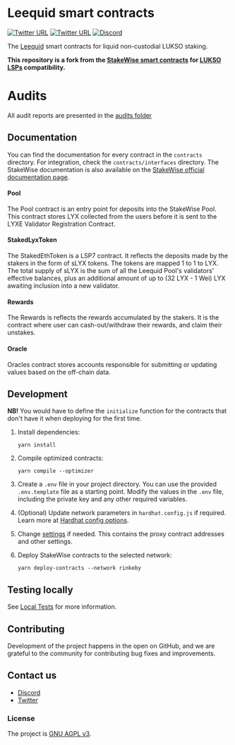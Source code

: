 # Leequid smart contracts

[![Twitter URL](https://img.shields.io/twitter/url/https/twitter.com/dropps_io.svg?style=social&label=Follow%20%40dropps_io)](https://twitter.com/dropps_io)
[![Twitter URL](https://img.shields.io/twitter/url/https/twitter.com/leequid_io.svg?style=social&label=Follow%20%40leequid_io)](https://twitter.com/leequid_io)
[![Discord](https://user-images.githubusercontent.com/7288322/34471967-1df7808a-efbb-11e7-9088-ed0b04151291.png)](https://discord.gg/paCyd4W9)

The [Leequid](https://leequid.io/) smart contracts for liquid non-custodial LUKSO staking.

<b>This repository is a fork from the [StakeWise smart contracts]('https://github.com/stakewise/contracts') for
[LUKSO LSPs]('https://github.com/lukso-network/lsp-smart-contracts) compatibility.</b>

# Audits

All audit reports are presented in the [audits folder](https://github.com/stakewise/contracts/tree/master/audits)

## Documentation

You can find the documentation for every contract in the `contracts` directory. For integration, check the `contracts/interfaces` directory.
The StakeWise documentation is also available on the [StakeWise official documentation page](https://docs.stakewise.io/smart-contracts).

#### Pool

The Pool contract is an entry point for deposits into the StakeWise Pool. This contract stores LYX collected from the users before it is sent to the LYXE Validator Registration Contract.

#### StakedLyxToken

The StakedEthToken is a LSP7 contract. It reflects the deposits made by the stakers in the form of sLYX tokens. The tokens are mapped 1 to 1 to LYX.
The total supply of sLYX is the sum of all the Leequid Pool's validators' effective balances, plus an additional amount of up to (32 LYX - 1 Wei) LYX awaiting inclusion into a new validator.


#### Rewards

The Rewards is reflects the rewards accumulated by the stakers. 
It is the contract where user can cash-out/withdraw their rewards, and claim their unstakes.

#### Oracle

Oracles contract stores accounts responsible for submitting or updating values based on the off-chain data.

## Development

**NB!** You would have to define the `initialize` function for the contracts that don't have it when deploying for the first time.

1. Install dependencies:

   ```shell script
   yarn install
   ```

2. Compile optimized contracts:

   ```shell script
   yarn compile --optimizer
   ```

3. Create a `.env` file in your project directory. You can use the provided `.env.template` file as a starting point. Modify the values in the `.env` file, including the private key and any other required variables.
4. (Optional) Update network parameters in `hardhat.config.js` if required. Learn more at [Hardhat config options](https://hardhat.org/config/).
5. Change [settings](./deployments/settings.js) if needed. This contains the proxy contract addresses and other settings.
6. Deploy StakeWise contracts to the selected network:

   ```shell script
   yarn deploy-contracts --network rinkeby
   ```

## Testing locally

See [Local Tests](./docs/local_tests.md) for more information.

## Contributing

Development of the project happens in the open on GitHub, and we are grateful to the community for contributing bug fixes and improvements.

## Contact us

- [Discord](https://discord.gg/paCyd4W9)
- [Twitter](https://twitter.com/leequid_io)

### License

The project is [GNU AGPL v3](./LICENSE).
